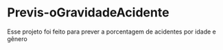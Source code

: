# Previs-oGravidadeAcidente
Esse projeto foi feito para prever a porcentagem de acidentes por idade e gênero 
